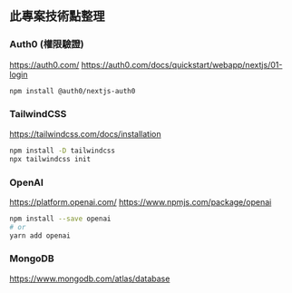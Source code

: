 
## 此專案技術點整理

### Auth0 (權限驗證)
https://auth0.com/
https://auth0.com/docs/quickstart/webapp/nextjs/01-login
```bash
npm install @auth0/nextjs-auth0
```

### TailwindCSS
https://tailwindcss.com/docs/installation
```bash
npm install -D tailwindcss
npx tailwindcss init
```

### OpenAI 
https://platform.openai.com/
https://www.npmjs.com/package/openai
```bash
npm install --save openai
# or
yarn add openai
```

### MongoDB
https://www.mongodb.com/atlas/database